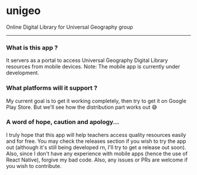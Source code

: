 # unigeo
Online Digital Library for Universal Geography group

__________________________________

### What is this app ?
It servers as a portal to access Universal Geography Digital Library resources from mobile devices.
Note: The mobile app is currently under development.

### What platforms will it support ?
My current goal is to get it working completely, then try to get it on Google Play Store.
But we'll see how the distribution part works out 😅

### A word of hope, caution and apology...
I truly hope that this app will help teachers access quality resources easily and for free.
You may check the releases section if you wish to try the app out (although it's still being developed rn, I'll try to get a release out soon).
Also, since I don't have any experience with mobile apps (hence the use of React Native), forgive my bad code. Also, any issues or PRs are welcome if you wish to contribute.
